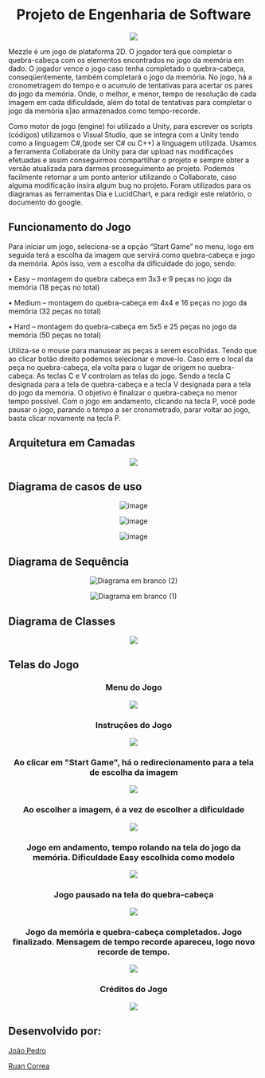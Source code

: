 <div align = "center">
   <h1>Projeto de Engenharia de Software</h1>
   <img src = "https://user-images.githubusercontent.com/47988061/70481044-211fda00-1ac0-11ea-902a-25dd01e7bc7a.png"></img>
</div>


Mezzle é um jogo de plataforma 2D. O jogador terá que completar o quebra-cabeça com os elementos encontrados no jogo da memória em dado. O jogador vence o jogo caso tenha completado o quebra-cabeça, conseqüentemente, também completará o jogo da memória. No jogo, há a cronometragem do tempo e o acumulo de tentativas para acertar os pares do jogo da memória. Onde, o melhor, e menor, tempo de resolução de cada imagem em cada dificuldade, além do total de tentativas para completar o jogo da memória s]ao armazenados como tempo-recorde.

Como motor de jogo (engine) foi utilizado a Unity, para escrever os scripts (códigos) utilizamos o Visual Studio, que se integra com a Unity tendo como a linguagem C#,(pode ser C# ou C++) a linguagem utilizada. Usamos a ferramenta Collaborate da Unity para dar upload nas modificações efetuadas e assim conseguirmos compartilhar o projeto e sempre obter a versão atualizada para darmos prosseguimento ao projeto.
Podemos facilmente retornar a um ponto anterior utilizando o Collaborate, caso alguma modificação insira algum bug no projeto.
Foram utilizados para os diagramas as ferramentas Dia e LucidChart, e para redigir este relatório, o documento do google.

## Funcionamento do Jogo
Para iniciar um jogo, seleciona-se a opção “Start Game” no menu, logo em seguida terá a escolha da imagem que servirá como quebra-cabeça e jogo da memória. Após isso, vem a escolha da dificuldade do jogo, sendo:
 
•	Easy – montagem do quebra cabeça em 3x3 e 9 peças no jogo da memória (18 peças no total)

•	Medium – montagem do quebra-cabeça em 4x4 e 16 peças no jogo da memória (32 peças no total)

•	Hard – montagem do quebra-cabeça em 5x5 e 25 peças no jogo da memória (50 peças no total)


Utiliza-se o mouse para manusear as peças a serem escolhidas. Tendo que ao clicar botão direito podemos selecionar e move-lo. Caso erre o local da peça no quebra-cabeça, ela volta para o lugar de origem no quebra-cabeça. As teclas C e V controlam as telas do jogo. Sendo a tecla C designada para a tela de quebra-cabeça e a tecla V designada para a tela do jogo da memória. O objetivo é finalizar o quebra-cabeça no menor tempo possível. Com o jogo em andamento, clicando na tecla P, você pode pausar o jogo, parando o tempo a ser cronometrado, parar voltar ao jogo, basta clicar novamente na tecla P.

 
## Arquitetura em Camadas

<div align = "center">
 
<img src = "https://user-images.githubusercontent.com/47988061/73843886-45691000-47fe-11ea-8d6a-c1723ad96d0a.png"></img>

</div>

## Diagrama de casos de uso

<div align = "center">

![image](https://user-images.githubusercontent.com/47988061/73843959-66c9fc00-47fe-11ea-9773-f26cca4e7c44.png)

![image](https://user-images.githubusercontent.com/47988061/73843983-72b5be00-47fe-11ea-8123-701222f45500.png)

![image](https://user-images.githubusercontent.com/47988061/73844014-7f3a1680-47fe-11ea-9694-cd953e2478d1.png)

</div>



## Diagrama de Sequência

<div align = "center">

![Diagrama em branco (2)](https://user-images.githubusercontent.com/47988061/71024273-4e354380-20e3-11ea-8f53-c889db10204d.png)


![Diagrama em branco (1)](https://user-images.githubusercontent.com/47988061/73780506-5a499300-476d-11ea-9085-d6a4cec72e69.png)

</div>


## Diagrama de Classes

<div align = "center">

<img src = "https://user-images.githubusercontent.com/47988061/74073705-0a2b3480-49ea-11ea-9706-c801616e86d5.png"></img>

</div>

## Telas do Jogo
<div align = "center">
   <h3>Menu do Jogo</h3>
<img src = "https://user-images.githubusercontent.com/47988061/74073948-f0d6b800-49ea-11ea-99c8-bd32a797b923.png"></img>

   <h3>Instruções do Jogo</h3>
<img src = "https://user-images.githubusercontent.com/47988061/74073957-f7fdc600-49ea-11ea-968e-f15416c148b7.png"></img>

   <h3>Ao clicar em "Start Game", há o redirecionamento para a tela de escolha da imagem</h3>
<img src = "https://user-images.githubusercontent.com/47988061/74073953-f502d580-49ea-11ea-9635-c9797d0f439d.png"></img>

   <h3>Ao escolher a imagem, é a vez de escolher a dificuldade</h3>
<img src = "https://user-images.githubusercontent.com/47988061/74073963-00ee9780-49eb-11ea-846d-c1f6a6a6de97.png"></img>

   <h3>Jogo em andamento, tempo rolando na tela do jogo da memória. Dificuldade Easy escolhida como modelo</h3>
<img src = "https://user-images.githubusercontent.com/47988061/74073967-04821e80-49eb-11ea-85e7-10e548bb77a6.png"></img>
   
   <h3>Jogo pausado na tela do quebra-cabeça</h3>
<img src = "https://user-images.githubusercontent.com/47988061/74074442-d00f6200-49ec-11ea-998a-009bcea40704.png"></img>

   <h3>Jogo da memória e quebra-cabeça completados. Jogo finalizado. Mensagem de tempo recorde apareceu, logo novo recorde de tempo.</h3>
<img src = "https://user-images.githubusercontent.com/47988061/74073992-1499fe00-49eb-11ea-92bd-1b3897ecb420.png"></img>

   <h3>Créditos do Jogo</h3>
<img src = "https://user-images.githubusercontent.com/47988061/74073980-0cda5980-49eb-11ea-90f1-4c92b7767a07.png"></img>

</div>

## Desenvolvido por: 

  [João Pedro](https://github.com/joaopedrobritot)

  [Ruan Correa](https://github.com/ruancorrea)
